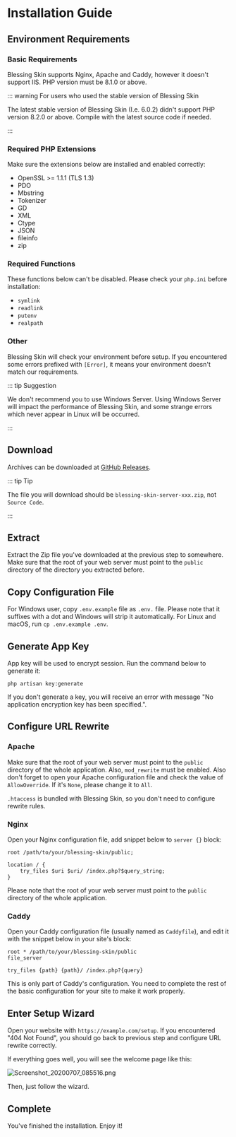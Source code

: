 # Installation Guide

## Environment Requirements

### Basic Requirements

Blessing Skin supports Nginx, Apache and Caddy, however it doesn't support IIS. PHP version must be 8.1.0 or above.

::: warning For users who used the stable version of Blessing Skin

The latest stable version of Blessing Skin (I.e. 6.0.2) didn't support PHP version 8.2.0 or above. Compile with the latest source code if needed.

:::

### Required PHP Extensions

Make sure the extensions below are installed and enabled correctly:

- OpenSSL >= 1.1.1 (TLS 1.3)
- PDO
- Mbstring
- Tokenizer
- GD
- XML
- Ctype
- JSON
- fileinfo
- zip

 ### Required Functions

These functions below can't be disabled. Please check your `php.ini` before installation:

- `symlink`
- `readlink`
- `putenv`
- `realpath`

### Other

Blessing Skin will check your environment before setup. If you encountered some errors prefixed with `[Error]`, it means your environment doesn't match our requirements.

::: tip Suggestion

We don't recommend you to use Windows Server. Using Windows Server will impact the performance of Blessing Skin, and some strange errors which never appear in Linux will be occurred.

:::

## Download

Archives can be downloaded at [GitHub Releases](https://github.com/bs-community/blessing-skin-server/releases).

::: tip Tip

The file you will download should be `blessing-skin-server-xxx.zip`, not `Source Code`.

:::

## Extract

Extract the Zip file you've downloaded at the previous step to somewhere. Make sure that the root of your web server must point to the `public` directory of the directory you extracted before.

## Copy Configuration File

For Windows user, copy `.env.example` file as `.env.` file. Please note that it suffixes with a dot and Windows will strip it automatically. For Linux and macOS, run `cp .env.example .env`.

## Generate App Key

App key will be used to encrypt session. Run the command below to generate it:

```
php artisan key:generate
```

If you don't generate a key, you will receive an error with message "No application encryption key has been specified.".

## Configure URL Rewrite

### Apache

Make sure that the root of your web server must point to the `public` directory of the whole application. Also, `mod_rewrite` must be enabled. Also don't forget to open your Apache configuration file and check the value of `AllowOverride`. If it's `None`, please change it to `All`.

`.htaccess` is bundled with Blessing Skin, so you don't need to configure rewrite rules.

### Nginx

Open your Nginx configuration file, add snippet below to `server {}` block:

```nginx
root /path/to/your/blessing-skin/public;

location / {
    try_files $uri $uri/ /index.php?$query_string;
}
```

Please note that the root of your web server must point to the `public` directory of the whole application.

### Caddy

Open your Caddy configuration file (usually named as `Caddyfile`), and edit it with the snippet below in your site's block:

```
root * /path/to/your/blessing-skin/public
file_server

try_files {path} {path}/ /index.php?{query}
```

This is only part of Caddy's configuration. You need to complete the rest of the basic configuration for your site to make it work properly.

## Enter Setup Wizard

Open your website with `https://example.com/setup`. If you encountered "404 Not Found", you should go back to previous step and  configure URL rewrite correctly.

If everything goes well, you will see the welcome page like this:

![Screenshot_20200707_085516.png](https://i.loli.net/2020/07/07/AtLzUwGhc4vp6fg.png)

Then, just follow the wizard.

## Complete

You've finished the installation. Enjoy it!
